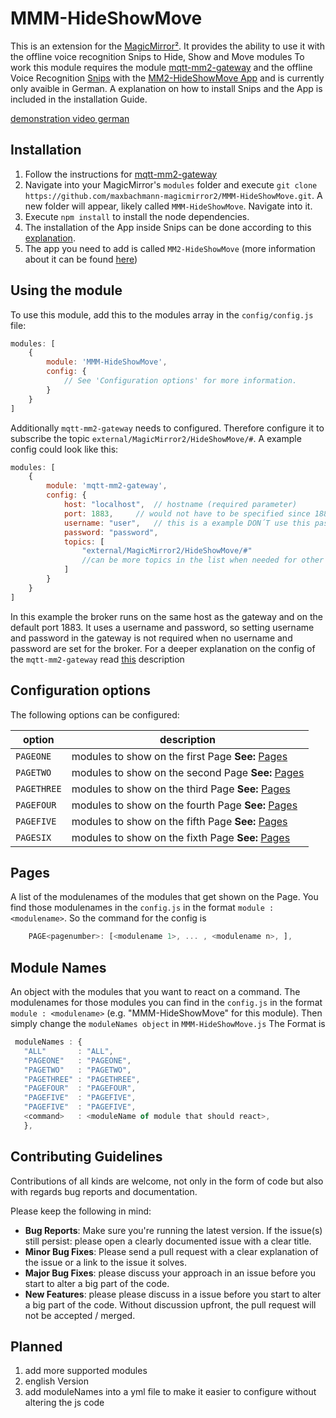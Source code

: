 # MMM-HideShowMove
This is an extension for the [MagicMirror²](https://github.com/MichMich/MagicMirror).  It provides the ability to use it with the offline voice recognition Snips to Hide, Show and Move modules
To work this module requires the module [mqtt-mm2-gateway](https://github.com/maxbachmann-magicmirror2/mqtt-mm2-gateway) and the offline Voice Recognition [Snips](https://snips.ai) with the [MM2-HideShowMove App](https://console.snips.ai/store/de/skill_kzPyY9z80KY) and is currently only avaible in German. A explanation on how to install Snips and the App is included in the installation Guide.

[demonstration video german](https://www.youtube.com/watch?v=09XWlDiJ6dM)

## Installation
1.  Follow the instructions for [mqtt-mm2-gateway](https://github.com/maxbachmann-magicmirror2/mqtt-mm2-gateway)
2.  Navigate into your MagicMirror's `modules` folder and execute `git clone https://github.com/maxbachmann-magicmirror2/MMM-HideShowMove.git`. A new folder will appear, likely called `MMM-HideShowMove`.  Navigate into it.
3.  Execute `npm install` to install the node dependencies.
4.  The installation of the App inside Snips can be done according to this [explanation](https://docs.snips.ai/articles/console/actions/skills). 
5.  The app you need to add is called `MM2-HideShowMove` (more information about it can be found [here](https://github.com/maxbachmann-snips/Snips-MagicMirror2))

## Using the module
To use this module, add this to the modules array in the `config/config.js` file:
````javascript
modules: [
	{
		module: 'MMM-HideShowMove',
		config: {
			// See 'Configuration options' for more information.
		}
	}
]
````
Additionally `mqtt-mm2-gateway` needs to configured. Therefore configure it to subscribe the topic `external/MagicMirror2/HideShowMove/#`. A example config could look like this:
````javascript
modules: [
	{
		module: 'mqtt-mm2-gateway',
		config: {
			host: "localhost",	// hostname (required parameter)
			port: 1883,		// would not have to be specified since 1883 is the default aswell
			username: "user",	// this is a example DON´T use this password and username outside a test environment
			password: "password",
			topics: [
				"external/MagicMirror2/HideShowMove/#"
				//can be more topics in the list when needed for other modules
			]
		}
	}
]
````
In this example the broker runs on the same host as the gateway and on the default port 1883. It uses a username and password, so setting username and password in the gateway is not required when no username and password are set for the broker.
For a deeper explanation on the config of the `mqtt-mm2-gateway` read [this](https://github.com/maxbachmann-magicmirror2/mqtt-mm2-gateway) description

## Configuration options
The following options can be configured:

| option      | description                                                 |
|-------------|-------------------------------------------------------------|
| `PAGEONE`   | modules to show on the first Page **See:** [Pages](#pages)  |
| `PAGETWO`   | modules to show on the second Page **See:** [Pages](#pages) |
| `PAGETHREE` | modules to show on the third Page **See:** [Pages](#pages)  |
| `PAGEFOUR`  | modules to show on the fourth Page **See:** [Pages](#pages) |
| `PAGEFIVE`  | modules to show on the fifth Page **See:** [Pages](#pages)  |
| `PAGESIX`   | modules to show on the fixth Page **See:** [Pages](#pages)  |

## Pages
A list of the modulenames of the modules that get shown on the Page. You find those modulenames in the `config.js` in the format `module : <modulename>`.
So the command for the config is 
```javascript
	PAGE<pagenumber>: [<modulename 1>, ... , <modulename n>, ],
```

## Module Names
An object with the modules that you want to react on a command. The modulenames for those modules you can find in the `config.js` in the format `module : <modulename>` (e.g. "MMM-HideShowMove" for this module). Then simply change the `moduleNames object` in `MMM-HideShowMove.js`
The Format is 
```javascript
 moduleNames : {
   "ALL"       : "ALL",
   "PAGEONE"   : "PAGEONE",
   "PAGETWO"   : "PAGETWO",
   "PAGETHREE" : "PAGETHREE",
   "PAGEFOUR"  : "PAGEFOUR",
   "PAGEFIVE"  : "PAGEFIVE",
   "PAGEFIVE"  : "PAGEFIVE",
   <command>   : <moduleName of module that should react>,
   },
```

## Contributing Guidelines
Contributions of all kinds are welcome, not only in the form of code but also with regards bug reports and documentation.

Please keep the following in mind:

-   **Bug Reports**:  Make sure you're running the latest version. If the issue(s) still persist: please open a clearly documented issue with a clear title.
-   **Minor Bug Fixes**: Please send a pull request with a clear explanation of the issue or a link to the issue it solves.
-   **Major Bug Fixes**: please discuss your approach in an issue before you start to alter a big part of the code.
-   **New Features**: please please discuss in a issue before you start to alter a big part of the code. Without discussion upfront, the pull request will not be accepted / merged.

## Planned
1.  add more supported modules
2.  english Version
3.  add moduleNames into a yml file to make it easier to configure without altering the js code
